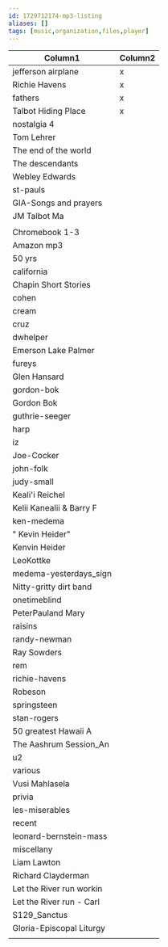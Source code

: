 ```yaml
---
id: 1729712174-mp3-listing
aliases: []
tags: [music,organization,files,player]
---
```


| Column1                  | Column2 |
| ------------------------ | ------- |
| jefferson airplane       | x       |
| Richie Havens            | x       |
| fathers                  | x       |
| Talbot Hiding Place      | x       |
| nostalgia 4              |         |
| Tom Lehrer               |         |
| The end of the world     |         |
| The descendants          |         |
| Webley Edwards           |         |
| st-pauls                 |         |
| GIA-Songs and prayers    |         |
| JM Talbot Ma             |         |
|                          |         |
| Chromebook 1-3           |         |
| Amazon mp3               |         |
| 50 yrs                   |         |
| california               |         |
| Chapin Short Stories     |         |
| cohen                    |         |
| cream                    |         |
| cruz                     |         |
| dwhelper                 |         |
| Emerson Lake Palmer      |         |
| fureys                   |         |
| Glen Hansard             |         |
| gordon-bok               |         |
| Gordon Bok               |         |
| guthrie-seeger           |         |
| harp                     |         |
| iz                       |         |
| Joe-Cocker               |         |
| john-folk                |         |
| judy-small               |         |
| Keali'i Reichel          |         |
| Kelii Kanealii & Barry F |         |
| ken-medema               |         |
| "  Kevin Heider"         |         |
| Kenvin Heider            |         |
| LeoKottke                |         |
| medema-yesterdays_sign   |         |
| Nitty-gritty dirt band   |         |
| onetimeblind             |         |
| PeterPauland Mary        |         |
| raisins                  |         |
| randy-newman             |         |
| Ray Sowders              |         |
| rem                      |         |
| richie-havens            |         |
| Robeson                  |         |
| springsteen              |         |
| stan-rogers              |         |
| 50 greatest Hawaii A     |         |
| The Aashrum Session_An   |         |
| u2                       |         |
| various                  |         |
| Vusi Mahlasela           |         |
| privia                   |         |
| les-miserables           |         |
| recent                   |         |
| leonard-bernstein-mass   |         |
| miscellany               |         |
| Liam Lawton              |         |
| Richard Clayderman       |         |
| Let the River run workin |         |
| Let the River run - Carl |         |
| S129_Sanctus             |         |
| Gloria-Episcopal Liturgy |         |
|                          |         |
